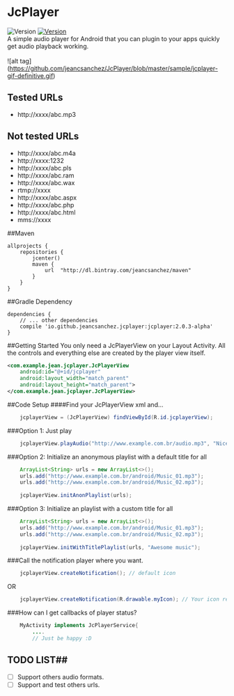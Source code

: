 # JcPlayer
![Version](https://img.shields.io/badge/version-2.0.2--alpha-green.svg)
[![Version](https://img.shields.io/badge/Bintray-jeancsanchez-blue.svg)](https://bintray.com/jeancsanchez/maven/jcplayer)
</br>
A simple audio player for Android that you can plugin to your apps quickly get audio playback working.
</br></br>
![alt tag]
(https://github.com/jeancsanchez/JcPlayer/blob/master/sample/jcplayer-gif-definitive.gif)

## Tested URLs
- http://xxxx/abc.mp3

## Not tested URLs
- http://xxxx/abc.m4a
- http://xxxx:1232
- http://xxxx/abc.pls
- http://xxxx/abc.ram
- http://xxxx/abc.wax
- rtmp://xxxx
- http://xxxx/abc.aspx
- http://xxxx/abc.php
- http://xxxx/abc.html
- mms://xxxx

##Maven
```Gradle
allprojects {
    repositories {
        jcenter()
        maven {
            url  "http://dl.bintray.com/jeancsanchez/maven"
        }
    }
}
```
##Gradle Dependency
```Gradle
dependencies {
    // ... other dependencies
    compile 'io.github.jeancsanchez.jcplayer:jcplayer:2.0.3-alpha'
}
```


##Getting Started
You only need  a JcPlayerView on your Layout Activity. All the controls and everything else are created by the player view itself.
```xml
<com.example.jean.jcplayer.JcPlayerView
    android:id="@+id/jcplayer"
    android:layout_width="match_parent"
    android:layout_height="match_parent">
</com.example.jean.jcplayer.JcPlayerView>
```

##Code Setup
####Find your JcPlayerView xml and...
```java
    jcplayerView = (JcPlayerView) findViewById(R.id.jcplayerView);
```

###Option 1: Just play 
```java
    jcplayerView.playAudio("http://www.example.com.br/audio.mp3", "Nice audio");
```

###Option 2: Initialize an anonymous playlist with a default title for all
```java
    ArrayList<String> urls = new ArrayList<>();
    urls.add("http://www.example.com.br/android/Music_01.mp3");
    urls.add("http://www.example.com.br/android/Music_02.mp3");
    
    jcplayerView.initAnonPlaylist(urls);
```

###Option 3: Initialize an playlist with a custom title for all
```java
    ArrayList<String> urls = new ArrayList<>();
    urls.add("http://www.example.com.br/android/Music_01.mp3");
    urls.add("http://www.example.com.br/android/Music_02.mp3");
    
    jcplayerView.initWithTitlePlaylist(urls, "Awesome music");
```

###Call the notification player where you want.
```java
    jcplayerView.createNotification(); // default icon
```
OR
```java
    jcplayerView.createNotification(R.drawable.myIcon); // Your icon resource
```

###How can I get callbacks of player status?
```java
    MyActivity implements JcPlayerService{
        ....
        // Just be happy :D
```

## TODO LIST##

* [ ] Support others audio formats.
* [ ] Support and test others urls.

